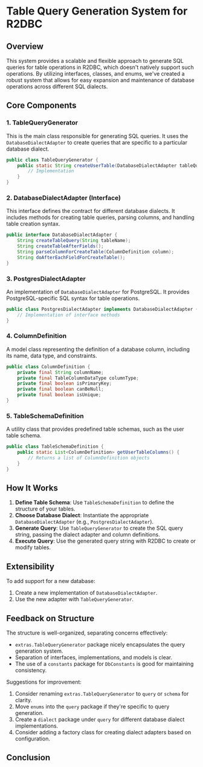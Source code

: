 # Table Query Generation System for R2DBC

## Overview

This system provides a scalable and flexible approach to generate SQL queries for table operations in R2DBC, which doesn't natively support such operations. By utilizing interfaces, classes, and enums, we've created a robust system that allows for easy expansion and maintenance of database operations across different SQL dialects.

## Core Components

### 1. TableQueryGenerator

This is the main class responsible for generating SQL queries. It uses the `DatabaseDialectAdapter` to create queries that are specific to a particular database dialect.

```java
public class TableQueryGenerator {
    public static String createUserTable(DatabaseDialectAdapter tableQueryAdapter, List<ColumnDefinition> columns) {
        // Implementation
    }
}
```

### 2. DatabaseDialectAdapter (Interface)

This interface defines the contract for different database dialects. It includes methods for creating table queries, parsing columns, and handling table creation syntax.

```java
public interface DatabaseDialectAdapter {
    String createTableQuery(String tableName);
    String createTableAfterFields();
    String parseColumnForCreateTable(ColumnDefinition column);
    String doAfterEachFieldForCreateTable();
}
```

### 3. PostgresDialectAdapter

An implementation of `DatabaseDialectAdapter` for PostgreSQL. It provides PostgreSQL-specific SQL syntax for table operations.

```java
public class PostgresDialectAdapter implements DatabaseDialectAdapter {
    // Implementation of interface methods
}
```

### 4. ColumnDefinition

A model class representing the definition of a database column, including its name, data type, and constraints.

```java
public class ColumnDefinition {
    private final String columnName;
    private final TableColumnDataType columnType;
    private final boolean isPrimaryKey;
    private final boolean canBeNull;
    private final boolean isUnique;
}
```

### 5. TableSchemaDefinition

A utility class that provides predefined table schemas, such as the user table schema.

```java
public class TableSchemaDefinition {
    public static List<ColumnDefinition> getUserTableColumns() {
        // Returns a list of ColumnDefinition objects
    }
}
```

## How It Works

1. **Define Table Schema**: Use `TableSchemaDefinition` to define the structure of your tables.
2. **Choose Database Dialect**: Instantiate the appropriate `DatabaseDialectAdapter` (e.g., `PostgresDialectAdapter`).
3. **Generate Query**: Use `TableQueryGenerator` to create the SQL query string, passing the dialect adapter and column definitions.
4. **Execute Query**: Use the generated query string with R2DBC to create or modify tables.

## Extensibility

To add support for a new database:
1. Create a new implementation of `DatabaseDialectAdapter`.
2. Use the new adapter with `TableQueryGenerator`.

## Feedback on Structure

The structure is well-organized, separating concerns effectively:
- `extras.TableQueryGenerator` package nicely encapsulates the query generation system.
- Separation of interfaces, implementations, and models is clear.
- The use of a `constants` package for `DbConstants` is good for maintaining consistency.

Suggestions for improvement:
1. Consider renaming `extras.TableQueryGenerator` to `query` or `schema` for clarity.
2. Move `enums` into the `query` package if they're specific to query generation.
3. Create a `dialect` package under `query` for different database dialect implementations.
4. Consider adding a factory class for creating dialect adapters based on configuration.

## Conclusion
